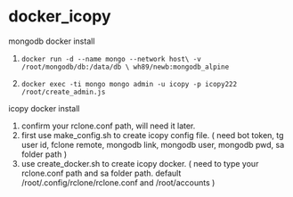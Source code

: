 # docker_icopy

mongodb docker install

1. `docker run -d --name mongo --network host\
      -v /root/mongodb/db:/data/db \
      wh89/newb:mongodb_alpine`
  
2. `docker exec -ti mongo mongo admin -u icopy -p icopy222 /root/create_admin.js`

icopy docker install

1. confirm your rclone.conf path, will need it later.
2. first use make_config.sh to create icopy config file.
   ( need bot token, tg user id, fclone remote, mongodb link, mongodb user, mongodb pwd, sa folder path )
3. use create_docker.sh to create icopy docker. 
   ( need to type your rclone.conf path and sa folder path. default /root/.config/rclone/rclone.conf and /root/accounts )
